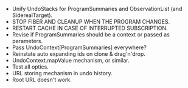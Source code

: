 - Unify UndoStacks for ProgramSummaries and ObservationList (and SiderealTarget).
- STOP FIBER AND CLEANUP WHEN THE PROGRAM CHANGES.
- RESTART CACHE IN CASE OF INTERRUPTED SUBSCRIPTION.
- Revise if ProgramSummaries should be a context or passed as parameters.
- Pass UndoContext[ProgramSummaries] everywhere?
- Reinstate auto expanding ids on clone & drag'n'drop.
- UndoContext.mapValue mechanism, or similar.
- Test all optics.
- URL storing mechanism in undo history.
- Root URL doesn't work.